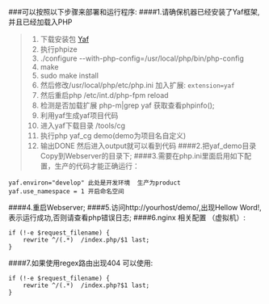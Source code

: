 ###可以按照以下步骤来部署和运行程序:
####1.请确保机器已经安装了Yaf框架, 并且已经加载入PHP
   >1. 下载安装包 [Yaf](https://github.com/laruence/yaf.git) 
   >2. 执行phpize
   >3. ./configure --with-php-config=/usr/local/php/bin/php-config
   >4. make
   >5. sudo make install
   >6. 然后修改/usr/local/php/etc/php.ini  加入扩展:
   ```extension=yaf```
   >7. 然后重启php  /etc/int.d/php-fpm reload
   >8. 检测是否加载扩展  php-m|grep yaf  获取查看phpinfo();
   >9. 利用yaf生成yaf项目代码
   >10. 进入yaf下载目录  /tools/cg  
   >11. 执行php yaf_cg demo(demo为项目名自定义) 
   >12. 输出DONE 然后进入output就可以看到代码
####2.把yaf_demo目录Copy到Webserver的目录下;
####3.需要在php.ini里面启用如下配置，生产的代码才能正确运行：
```
yaf.environ="develop" 此处是开发环境  生产为product
yaf.use_namespace = 1 开启命名空间
```
####4.重启Webserver;
####5.访问http://yourhost/demo/,出现Hellow Word!, 表示运行成功,否则请查看php错误日志;
####6.nginx 相关配置  （虚拟机）:
```
if (!-e $request_filename) {
    rewrite ^/(.*)  /index.php/$1 last;
}
```
####7.如果使用regex路由出现404  可以使用:
```
if (!-e $request_filename) {
    rewrite ^/(.*)  /index.php?$1 last;
}
```
